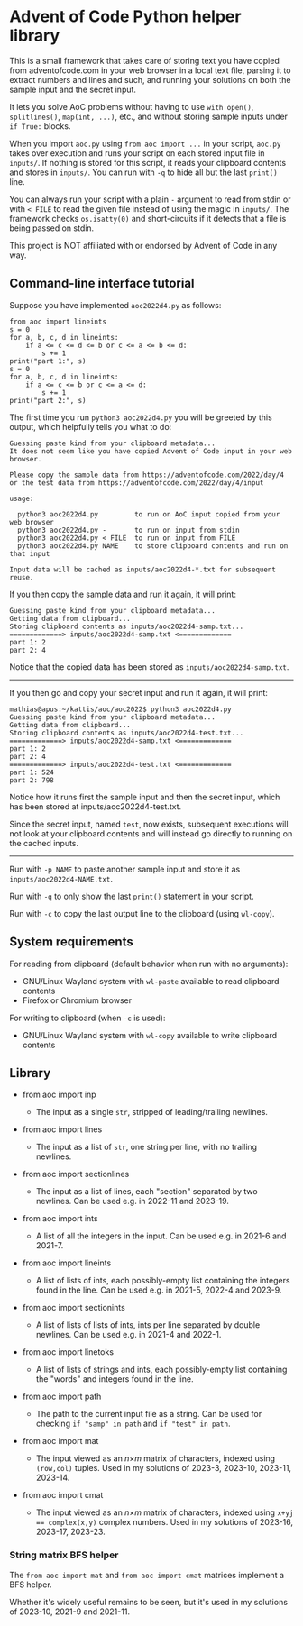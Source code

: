 # Advent of Code Python helper library

This is a small framework that takes care of storing text you have copied from adventofcode.com in your web browser in a local text file,
parsing it to extract numbers and lines and such, and running your solutions on both the sample input and the secret input.

It lets you solve AoC problems without having to use `with open()`, `splitlines()`, `map(int, ...)`, etc.,
and without storing sample inputs under `if True:` blocks.

When you import `aoc.py` using `from aoc import ...` in your script, `aoc.py` takes over execution
and runs your script on each stored input file in `inputs/`.
If nothing is stored for this script, it reads your clipboard contents and stores in `inputs/`.
You can run with `-q` to hide all but the last `print()` line.

You can always run your script with a plain `-` argument to read from stdin
or with `< FILE` to read the given file instead of using the magic in `inputs/`.
The framework checks `os.isatty(0)` and short-circuits if it detects that a file is being passed on stdin.

This project is NOT affiliated with or endorsed by Advent of Code in any way.

## Command-line interface tutorial

Suppose you have implemented `aoc2022d4.py` as follows:

```
from aoc import lineints
s = 0
for a, b, c, d in lineints:
    if a <= c <= d <= b or c <= a <= b <= d:
        s += 1
print("part 1:", s)
s = 0
for a, b, c, d in lineints:
    if a <= c <= b or c <= a <= d:
        s += 1
print("part 2:", s)
```

The first time you run `python3 aoc2022d4.py` you will be greeted by this output,
which helpfully tells you what to do:

```
Guessing paste kind from your clipboard metadata...
It does not seem like you have copied Advent of Code input in your web browser.

Please copy the sample data from https://adventofcode.com/2022/day/4
or the test data from https://adventofcode.com/2022/day/4/input

usage:

  python3 aoc2022d4.py         to run on AoC input copied from your web browser
  python3 aoc2022d4.py -       to run on input from stdin
  python3 aoc2022d4.py < FILE  to run on input from FILE
  python3 aoc2022d4.py NAME    to store clipboard contents and run on that input

Input data will be cached as inputs/aoc2022d4-*.txt for subsequent reuse.
```

If you then copy the sample data and run it again, it will print:

```
Guessing paste kind from your clipboard metadata...
Getting data from clipboard...
Storing clipboard contents as inputs/aoc2022d4-samp.txt...
=============> inputs/aoc2022d4-samp.txt <=============
part 1: 2
part 2: 4
```

Notice that the copied data has been stored as `inputs/aoc2022d4-samp.txt`.

-------

If you then go and copy your secret input and run it again, it will print:

```
mathias@apus:~/kattis/aoc/aoc2022$ python3 aoc2022d4.py 
Guessing paste kind from your clipboard metadata...
Getting data from clipboard...
Storing clipboard contents as inputs/aoc2022d4-test.txt...
=============> inputs/aoc2022d4-samp.txt <=============
part 1: 2
part 2: 4
=============> inputs/aoc2022d4-test.txt <=============
part 1: 524
part 2: 798
```

Notice how it runs first the sample input and then the secret input,
which has been stored at inputs/aoc2022d4-test.txt.

Since the secret input, named `test`, now exists,
subsequent executions will not look at your clipboard contents
and will instead go directly to running on the cached inputs.

-------

Run with `-p NAME` to paste another sample input and store it as `inputs/aoc2022d4-NAME.txt`.

Run with `-q` to only show the last `print()` statement in your script.

Run with `-c` to copy the last output line to the clipboard (using `wl-copy`).


## System requirements

For reading from clipboard (default behavior when run with no arguments):

* GNU/Linux Wayland system with `wl-paste` available to read clipboard contents
* Firefox or Chromium browser

For writing to clipboard (when `-c` is used):

* GNU/Linux Wayland system with `wl-copy` available to write clipboard contents


## Library

* from aoc import inp
  * The input as a single `str`, stripped of leading/trailing newlines.

* from aoc import lines
  * The input as a list of `str`, one string per line, with no trailing newlines.

* from aoc import sectionlines
  * The input as a list of lines, each "section" separated by two newlines. Can be used e.g. in 2022-11 and 2023-19.

* from aoc import ints
  * A list of all the integers in the input. Can be used e.g. in 2021-6 and 2021-7.

* from aoc import lineints
  * A list of lists of ints, each possibly-empty list containing the integers found in the line. Can be used e.g. in 2021-5, 2022-4 and 2023-9.

* from aoc import sectionints
  * A list of lists of lists of ints, ints per line separated by double newlines. Can be used e.g. in 2021-4 and 2022-1.

* from aoc import linetoks
  * A list of lists of strings and ints, each possibly-empty list containing the "words" and integers found in the line.

* from aoc import path
  * The path to the current input file as a string. Can be used for checking `if "samp" in path` and `if "test" in path`.

* from aoc import mat
  * The input viewed as an *n*×*m* matrix of characters, indexed using `(row,col)` tuples. Used in my solutions of 2023-3, 2023-10, 2023-11, 2023-14.

* from aoc import cmat
  * The input viewed as an *n*×*m* matrix of characters, indexed using `x+yj == complex(x,y)` complex numbers. Used in my solutions of 2023-16, 2023-17, 2023-23.


### String matrix BFS helper

The `from aoc import mat` and `from aoc import cmat` matrices implement a BFS helper.

Whether it's widely useful remains to be seen, but it's used in my solutions of 2023-10, 2021-9 and 2021-11.
